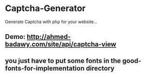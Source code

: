 # Captcha-Generator
 Generate Captcha with php for your website...


## Demo: http://ahmed-badawy.com/site/api/captcha-view

## you just have to put some fonts in the good-fonts-for-implementation directory ##


